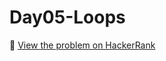 # Day05-Loops

🔗 [View the problem on HackerRank](https://www.hackerrank.com/challenges/Day05-Loops/problem)
